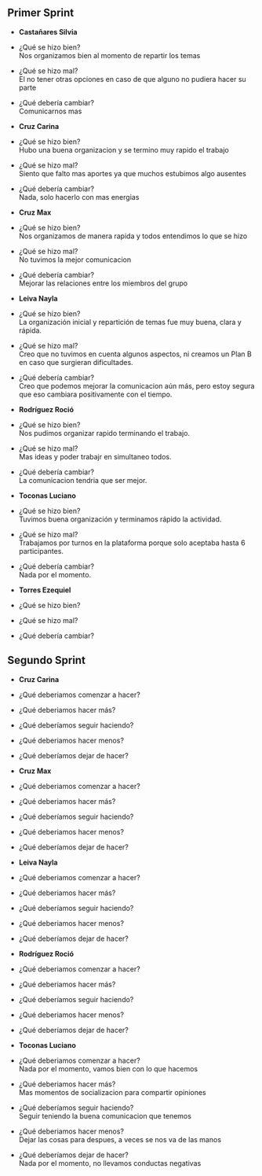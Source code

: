 ## Primer Sprint

- **Castañares Silvia**<br>
- ¿Qué se hizo bien?<br>
Nos organizamos bien al momento de repartir los temas
- ¿Qué se hizo mal?<br>
El no tener otras opciones en caso de que alguno no pudiera hacer su parte
- ¿Qué debería cambiar?<br>
Comunicarnos mas

- **Cruz Carina**<br>
- ¿Qué se hizo bien?<br>
Hubo una buena organizacion y se termino muy rapido el trabajo
- ¿Qué se hizo mal?<br>
Siento que falto mas aportes ya que muchos estubimos algo ausentes
- ¿Qué debería cambiar?<br>
Nada, solo hacerlo con mas energias

- **Cruz Max**<br>
- ¿Qué se hizo bien?<br>
Nos organizamos de manera rapida y todos entendimos lo que se hizo
- ¿Qué se hizo mal?<br>
No tuvimos la mejor comunicacion
- ¿Qué debería cambiar?<br>
Mejorar las relaciones entre los miembros del grupo

- **Leiva Nayla**<br>
- ¿Qué se hizo bien?<br>
La organización inicial y repartición de temas fue muy buena, clara y rápida.
- ¿Qué se hizo mal?<br>
Creo que no tuvimos en cuenta algunos aspectos, ni creamos un Plan B en caso que surgieran dificultades.
- ¿Qué debería cambiar?<br>
Creo que podemos mejorar la comunicacion aún más, pero estoy segura que eso cambiara positivamente con el tiempo.

- **Rodríguez Roció**<br>
- ¿Qué se hizo bien?<br>
Nos pudimos organizar rapido terminando el trabajo.
- ¿Qué se hizo mal?<br>
Mas ideas y poder trabajr en simultaneo todos.
- ¿Qué debería cambiar?<br>
La comunicacion tendria que ser mejor.

- **Toconas Luciano**<br>
- ¿Qué se hizo bien?<br>
Tuvimos buena organización y terminamos rápido la actividad.
- ¿Qué se hizo mal?<br>
Trabajamos por turnos en la plataforma porque solo aceptaba hasta 6 participantes.
- ¿Qué debería cambiar?<br>
Nada por el momento.

- **Torres Ezequiel**<br>
- ¿Qué se hizo bien?<br>
- ¿Qué se hizo mal?<br>
- ¿Qué debería cambiar?<br>


## Segundo Sprint

- **Cruz Carina**<br>
- ¿Qué deberiamos comenzar a hacer?<br>

- ¿Qué deberiamos hacer más?<br>

- ¿Qué deberíamos seguir haciendo?<br>

- ¿Qué deberiamos hacer menos?<br>

- ¿Qué deberíamos dejar de hacer?<br>


- **Cruz Max**<br>
- ¿Qué deberiamos comenzar a hacer?<br>

- ¿Qué deberiamos hacer más?<br>

- ¿Qué deberíamos seguir haciendo?<br>

- ¿Qué deberiamos hacer menos?<br>

- ¿Qué deberíamos dejar de hacer?<br>


- **Leiva Nayla**<br>
- ¿Qué deberiamos comenzar a hacer?<br>

- ¿Qué deberiamos hacer más?<br>

- ¿Qué deberíamos seguir haciendo?<br>

- ¿Qué deberiamos hacer menos?<br>

- ¿Qué deberíamos dejar de hacer?<br>


- **Rodríguez Roció**<br>
- ¿Qué deberiamos comenzar a hacer?<br>

- ¿Qué deberiamos hacer más?<br>

- ¿Qué deberíamos seguir haciendo?<br>

- ¿Qué deberiamos hacer menos?<br>

- ¿Qué deberíamos dejar de hacer?<br>


- **Toconas Luciano**<br>
- ¿Qué deberiamos comenzar a hacer?<br>
Nada por el momento, vamos bien con lo que hacemos
- ¿Qué deberiamos hacer más?<br>
Mas momentos de socializacion para compartir opiniones
- ¿Qué deberíamos seguir haciendo?<br>
Seguir teniendo la buena comunicacion que tenemos
- ¿Qué deberiamos hacer menos?<br>
Dejar las cosas para despues, a veces se nos va de las manos
- ¿Qué deberíamos dejar de hacer?<br>
Nada por el momento, no llevamos conductas negativas